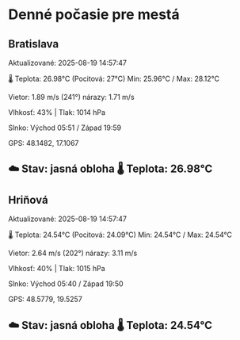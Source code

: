 ﻿# Denné počasie pre mestá

## Bratislava
Aktualizované: 2025-08-19 14:57:47

🌡️ Teplota: 26.98°C 
(Pocitová: 27°C)
Min: 25.96°C / Max: 28.12°C

Vietor: 1.89 m/s    (241°) 
nárazy: 1.71 m/s

Vlhkosť: 43% | Tlak: 1014 hPa

Slnko: Východ 05:51 / Západ 19:59

GPS: 48.1482, 17.1067

☁️ Stav: jasná obloha        🌡️ Teplota: 26.98°C
---

## Hriňová
Aktualizované: 2025-08-19 14:57:47

🌡️ Teplota: 24.54°C 
(Pocitová: 24.09°C)
Min: 24.54°C / Max: 24.54°C

Vietor: 2.64 m/s (202°)
nárazy: 3.11 m/s

Vlhkosť: 40% | Tlak: 1015 hPa

Slnko: Východ 05:40 / Západ 19:50

GPS: 48.5779, 19.5257

☁️ Stav: jasná obloha        🌡️ Teplota: 24.54°C
---
